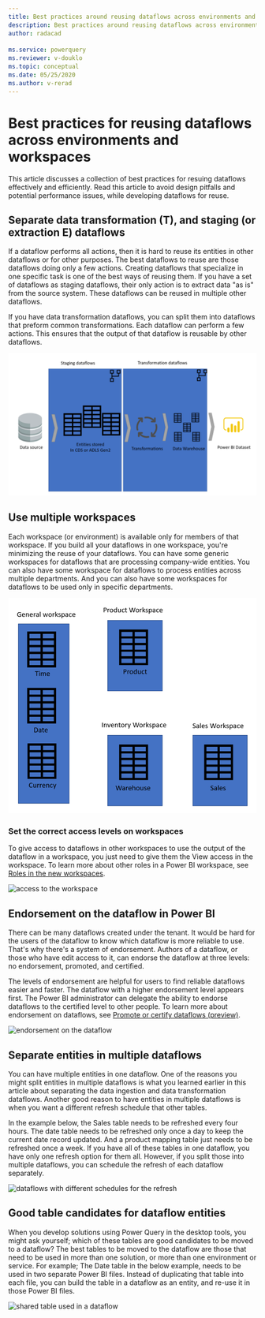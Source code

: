 ```yaml
---
title: Best practices around reusing dataflows across environments and workspaces
description: Best practices around reusing dataflows across environments and workspaces
author: radacad

ms.service: powerquery
ms.reviewer: v-douklo
ms.topic: conceptual
ms.date: 05/25/2020
ms.author: v-rerad
---
```


# Best practices for reusing dataflows across environments and workspaces

This article discusses a collection of best practices for resuing dataflows effectively and efficiently. Read this article to avoid design pitfalls and potential performance issues, while developing dataflows for reuse.

## Separate data transformation (T), and staging (or extraction E) dataflows

If a dataflow performs all actions, then it is hard to reuse its entities in other dataflows or for other purposes. The best dataflows to reuse are those dataflows doing only a few actions. Creating dataflows that specialize in one specific task is one of the best ways of reusing them. If you have a set of dataflows as staging dataflows, their only action is to extract data "as is" from the source system. These dataflows can be reused in multiple other dataflows.

If you have data transformation dataflows, you can split them into dataflows that preform common transformations. Each dataflow can perform a few actions. This ensures that the output of that dataflow is reusable by other dataflows.

![multi-layered dataflow architecture](media/MultiLayeredDF.png)

## Use multiple workspaces

Each workspace (or environment) is available only for members of that workspace. If you build all your dataflows in one workspace, you're minimizing the reuse of your dataflows. You can have some generic workspaces for dataflows that are processing company-wide entities. You can also have some workspace for dataflows to process entities across multiple departments. And you can also have some workspaces for dataflows to be used only in specific departments.

![separate workspaces](media/SeparateWorkspaces.png)

### Set the correct access levels on workspaces

To give access to dataflows in other workspaces to use the output of the dataflow in a workspace, you just need to give them the View access in the workspace. To learn more about other roles in a Power BI workspace, see [Roles in the new workspaces](https://docs.microsoft.com/power-bi/collaborate-share/service-new-workspaces#roles-in-the-new-workspaces).

![access to the workspace](https://docs.microsoft.com/power-bi/collaborate-share/media/service-create-the-new-workspaces/power-bi-workspace-add-members.png)

## Endorsement on the dataflow in Power BI

There can be many dataflows created under the tenant. It would be hard for the users of the dataflow to know which dataflow is more reliable to use. That's why there's a system of endorsement. Authors of a dataflow, or those who have edit access to it, can endorse the dataflow at three levels: no endorsement, promoted, and certified. 

The levels of endorsement are helpful for users to find reliable dataflows easier and faster. The dataflow with a higher endorsement level appears first. The Power BI administrator can delegate the ability to endorse dataflows to the certified level to other people. To learn more about endorsement on dataflows, see [Promote or certify dataflows (preview)](https://docs.microsoft.com/power-bi/transform-model/service-dataflows-promote-certify).

![endorsement on the dataflow](https://docs.microsoft.com/power-bi/transform-model/media/service-dataflows-promote-certify/powerbi-dataflow-endorsement-power-query.png)



## Separate entities in multiple dataflows

You can have multiple entities in one dataflow. One of the reasons you might split entities in multiple dataflows is what you learned earlier in this article about separating the data ingestion and data transformation dataflows. Another good reason to have entities in multiple dataflows is when you want a different refresh schedule that other tables. 

In the example below, the Sales table needs to be refreshed every four hours. The date table needs to be refreshed only once a day to keep the current date record updated. And a product mapping table just needs to be refreshed once a week. If you have all of these tables in one dataflow, you have only one refresh option for them all. However, if you split those into multiple dataflows, you can schedule the refresh of each dataflow separately.

![dataflows with different schedules for the refresh](https://i1.wp.com/radacad.com/wp-content/uploads/2019/01/2019-01-21_06h42_32.png)

## Good table candidates for dataflow entities

When you develop solutions using Power Query in the desktop tools, you might ask yourself; which of these tables are good candidates to be moved to a dataflow? The best tables to be moved to the dataflow are those that need to be used in more than one solution, or more than one environment or service. For example; The Date table in the below example, needs to be used in two separate Power BI files. Instead of duplicating that table into each file, you can build the table in a dataflow as an entity, and re-use it in those Power BI files.

![shared table used in a dataflow](https://i1.wp.com/radacad.com/wp-content/uploads/2019/01/2019-01-21_06h36_16.png)
